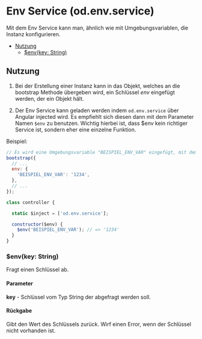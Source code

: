 # Env Service (od.env.service)

Mit dem Env Service kann man, ähnlich wie mit Umgebungsvariablen, die Instanz konfigurieren.

<!-- TOC depthFrom:2 depthTo:3 -->

- [Nutzung](#nutzung)
  - [$env(key: String)](#envkey-string)

<!-- /TOC -->

## Nutzung

1. Bei der Erstellung einer Instanz kann in das Objekt, welches an die bootstrap Methode übergeben wird, ein Schlüssel *env* eingefügt werden, der ein Objekt hält.

2. Der Env Service kann geladen werden indem `od.env.service` über Angular injected wird. Es empfiehlt sich diesen dann mit dem Parameter Namen `$env` zu benutzen. Wichtig hierbei ist, dass $env kein richtiger Service ist, sondern eher eine einzelne Funktion.

Beispiel:

```js
// Es wird eine Umgebungsvariable "BEISPIEL_ENV_VAR" eingefügt, mit dem Wert 1234.
bootstrap({
  // ...
  env: {
    'BEISPIEL_ENV_VAR': '1234',
  },
  // ...
});
```

```js
class controller {

  static $inject = ['od.env.service'];

  constructor($env) {
    $env('BEISPIEL_ENV_VAR'); // => '1234'
  }
}
```

### $env(key: String)

Fragt einen Schlüssel ab.

#### Parameter

**key** - Schlüssel vom Typ String der abgefragt werden soll.

#### Rückgabe

Gibt den Wert des Schlüssels zurück. Wirf einen Error, wenn der Schlüssel nicht vorhanden ist.